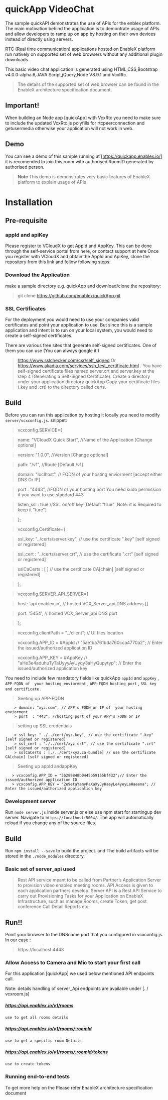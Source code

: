 # quickApp VideoChat
The sample quickAPI demonstrates the use of APIs for the enblex platform. 
The main motivation behind the application is to demontrate usage of APIs and allow developers to ramp up on app by hosting on their own devices instead of directly using servers.

RTC (Real time communication) applications hosted on EnableX platform run natively on supported set of web browsers without any additional plugin downloads. 

This basic video chat application is generated using HTML,CSS,Bootstrap v4.0.0-alpha.6,JAVA Script,jQuery,Node V8.9.1 and VcxRtc.

>The details of the supported set of web browser can be found in the EnableX architecture specification document.

## Important!
When building an Node app [quickApp] with VcxRtc you need to make sure to include the updated VcxRtc.js polyfills for rtcpeerconnection and getusermedia otherwise your application will not work in web.

## Demo

You can see a demo of this sample running at [https://quickapp.enablex.io/] it is recomended to join this room with authorised RoomID generated by authorised person.

> **Note** This demo is demonstrates very basic features of EnableX platform to explain usage of APIs 

# Installation

## Pre-requisite 
### appId and apiKey 
Please register to VCloudX to get AppId and AppKey. This can be done through the self-service portal from here, or contact support at here
Once you register with VCloudX and obtain the AppId and ApiKey, clone the repository from this link and follow following steps:

### Download the Application
make a sample directory e.g. quickApp and download/clone the repository:
> git clone https://github.com/enablex/quickApp.git


### SSL Certificates 
For the deployment you would need to use your companies valid certificates and point your application to use. But since this is a sample application and intent is to run on your local system, you would need to create a self-signed certificates.

There are various free sites that generate self-signed certificates. One of them you can use (You can always google it!)
> https://www.sslchecker.com/csr/self_signed
> Or 
> https://www.akadia.com/services/ssh_test_certificate.html . You have self-signed certificate files named server.crt and server.key at the step 4 (Generating a Self-Signed Certificate). 
Create a directory under your application directory quickApp 
Copy your certificate files (.key and .crt) to the directory called certs.

## Build
Before you can run this application by hosting it locally you need to modify `server/vcxconfig.js`.
snippet:
>
>vcxconfig.SERViCE={

>    name: "VCloudX Quick Start", //Name of the Application [Change optional]

>    version: "1.0.0", //Version [Change optional]

>    path: "/v1", //Route [Default /v1]

>    domain: "loclhost", // FQDN of  your hosting enviorment [accept either DNS Or IP]

>    port  : "4443", //FQDN of  your hosting port You need sudo permission if you want to use standard 443

>    listen_ssl : true //SSL on/off key  [Default "true" ,Note: it is Required to keep it "ture"]

> };

>vcxconfig.Certificate={

>    ssl_key: "../certs/server.key", // use the certificate ".key" [self signed or registered]

>    ssl_cert : "../certs/server.crt", // use the certificate ".crt" [self signed or registered]

>    sslCaCerts : [ ] // use the certificate CA[chain] [self signed or registered]

>};

>vcxconfig.SERVER_API_SERVER={

>    host: 'api.enablex.io', // hosted VCX_Server_api DNS address []

>    port: '5454', // hosted VCX_Server_api DNS port

>};

>vcxconfig.clientPath = "../client"; // UI files location

> vcxconfig.APP_ID = #AppId // "5ae1ba761bda760cca4770a2"; // Enter the issued/authorized application ID

> vcxconfig.APP_KEY = #AppKey //  "aHe3e4aduhuTyTaUyyyAyUyqy3aHyQupytyp"; // Enter the issued/authorized application key



You need to include few mandatory fields like quickApp `appId` and `appKey` , `APP-FQDN of  your hosting enviorment` , `APP-FQDN hosting port` , `SSL key and certificate` .
  >Seeting up APP-FQDN
        
        > domain: "xyz.com", // APP's FQDN or IP of  your hosting enviorment
        > port  : "443", //hosting port of your APP's FQDN or IP  
  >setting up SSL credentials
        
        > ssl_key: " ./../cert/xyz.key", // use the certificate ".key" [self signed or registered]
        > ssl_cert : "./../cert/xyz.crt", // use the certificate ".crt" [self signed or registered]
        > sslCaCerts : [./../cert/xyz.ca-bundle] // use the certificate CA[chain] [self signed or registered]        
  >Seeting up appId andappKey   
    
       > vcxconfig.APP_ID = "5b289848b0445b59155bf432";// Enter the issued/authorized application ID
       > vcxconfig.APP_KEY = "2e9etaYamyPaXaXyJyHaeyLe4yeyLeHaeena"; // Enter the issued/authorized application key
   
    
        
        
### Development server

Run `node server.js` inside server.js or else use npm start  for startingup dev server. Navigate to `https://localhost:5004/`. The app will automatically reload if you change any of the source files.


## Build

Run `npm install --save` to build the project. and The build artifacts will be stored in the `./node_modules` directory.

### Basic set of server_api used
>Rest API service meant to be called from Partner’s Application Server to provision video enabled 
meeting rooms. API Access is given to each application partners develop. Server API is a Rest API 
Service to carry out Provisioning Tasks for your Application on EnableX Infrastructure, such as manage Rooms, 
create Token, get post conference Call Detail Reports etc.

## Run!!
Point your browser to the DNSname:port  that you configured in vcxconfig.js. In our case :
> https://localhost:4443

### Allow Access to Camera and Mic to start your first call



For this  application [quickApp] we used below  mentioned API endpoints call.

Note: details handling of server_Api endpoints are available under [. / vcxroom.js]
  ##### https://api.enablex.io/v1/rooms
    use to get all rooms details
  ##### https://api.enablex.io/v1/rooms/:roomId
    use to get a specific room Details
  ##### https://api.enablex.io/v1/rooms/:roomId/tokens
    use to create tokens
### Running end-to-end tests
To get more help on the Please refer EnableX architecture specification document
